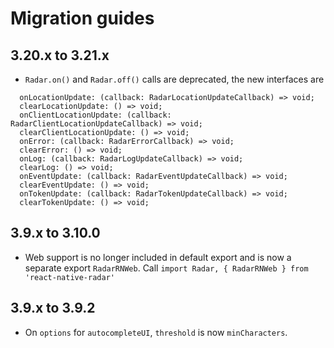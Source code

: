 # Migration guides

## 3.20.x to 3.21.x

- `Radar.on()` and `Radar.off()` calls are deprecated, the new interfaces are
```
  onLocationUpdate: (callback: RadarLocationUpdateCallback) => void;
  clearLocationUpdate: () => void;
  onClientLocationUpdate: (callback: RadarClientLocationUpdateCallback) => void;
  clearClientLocationUpdate: () => void;
  onError: (callback: RadarErrorCallback) => void;
  clearError: () => void;
  onLog: (callback: RadarLogUpdateCallback) => void;
  clearLog: () => void;
  onEventUpdate: (callback: RadarEventUpdateCallback) => void;
  clearEventUpdate: () => void;
  onTokenUpdate: (callback: RadarTokenUpdateCallback) => void;
  clearTokenUpdate: () => void;
```

## 3.9.x to 3.10.0

- Web support is no longer included in default export and is now a separate export `RadarRNWeb`. Call `import Radar, { RadarRNWeb } from 'react-native-radar'`

## 3.9.x to 3.9.2
- On `options` for `autocompleteUI`, `threshold` is now `minCharacters`.
